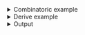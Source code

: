 <details><summary>Combinatoric example</summary>

```no_run
#[derive(Debug, Clone)]
pub struct Options {
    package: String,
}

fn package() -> impl Parser<String> {
    long("package")
        .short('p')
        .help("Package to use")
        .argument("SPEC")
        .adjacent()
}

pub fn options() -> OptionParser<Options> {
    construct!(Options { package() }).to_options()
}

fn main() {
    println!("{:?}", options().run())
}
```

</details>
<details><summary>Derive example</summary>

```no_run
#[derive(Debug, Clone, Bpaf)]
#[bpaf(options)]
pub struct Options {
    #[bpaf(short, long, argument("SPEC"), adjacent)]
    /// Package to use
    package: String,
}

fn main() {
    println!("{:?}", options().run())
}
```

</details>
<details><summary>Output</summary>


<div class='bpaf-doc'>
$ app --help<br>
<p><b>Usage</b>: <tt><b>app</b></tt> <tt><b>-p</b></tt>=<tt><i>SPEC</i></tt></p><p><div>
<b>Available options:</b></div><dl><dt><tt><b>-p</b></tt>, <tt><b>--package</b></tt>=<tt><i>SPEC</i></tt></dt>
<dd>Package to use</dd>
<dt><tt><b>-h</b></tt>, <tt><b>--help</b></tt></dt>
<dd>Prints help information</dd>
</dl>
</p>
<style>
div.bpaf-doc {
    padding: 14px;
    background-color:var(--code-block-background-color);
    font-family: "Source Code Pro", monospace;
    margin-bottom: 0.75em;
}
div.bpaf-doc dt { margin-left: 1em; }
div.bpaf-doc dd { margin-left: 3em; }
div.bpaf-doc dl { margin-top: 0; padding-left: 1em; }
div.bpaf-doc  { padding-left: 1em; }
</style>
</div>


As with regular [`argument`](NamedArg::argument) its `adjacent` variant is required by default


<div class='bpaf-doc'>
$ app <br>
<b>Error:</b> expected <tt><b>--package</b></tt>=<tt><i>SPEC</i></tt>, pass <tt><b>--help</b></tt> for usage information
<style>
div.bpaf-doc {
    padding: 14px;
    background-color:var(--code-block-background-color);
    font-family: "Source Code Pro", monospace;
    margin-bottom: 0.75em;
}
div.bpaf-doc dt { margin-left: 1em; }
div.bpaf-doc dd { margin-left: 3em; }
div.bpaf-doc dl { margin-top: 0; padding-left: 1em; }
div.bpaf-doc  { padding-left: 1em; }
</style>
</div>


But unlike regular variant `adjacent` requires name and value to be separated by `=` only


<div class='bpaf-doc'>
$ app -p=htb<br>
Options { package: "htb" }
</div>


<div class='bpaf-doc'>
$ app --package=bpaf<br>
Options { package: "bpaf" }
</div>


Separating them by space results in parse failure


<div class='bpaf-doc'>
$ app --package htb<br>
<b>Error:</b> expected <tt><b>--package</b></tt>=<tt><i>SPEC</i></tt>, got <b>--package</b>. Pass <tt><b>--help</b></tt> for usage information
<style>
div.bpaf-doc {
    padding: 14px;
    background-color:var(--code-block-background-color);
    font-family: "Source Code Pro", monospace;
    margin-bottom: 0.75em;
}
div.bpaf-doc dt { margin-left: 1em; }
div.bpaf-doc dd { margin-left: 3em; }
div.bpaf-doc dl { margin-top: 0; padding-left: 1em; }
div.bpaf-doc  { padding-left: 1em; }
</style>
</div>


<div class='bpaf-doc'>
$ app -p htb<br>
<b>Error:</b> expected <tt><b>--package</b></tt>=<tt><i>SPEC</i></tt>, got <b>-p</b>. Pass <tt><b>--help</b></tt> for usage information
<style>
div.bpaf-doc {
    padding: 14px;
    background-color:var(--code-block-background-color);
    font-family: "Source Code Pro", monospace;
    margin-bottom: 0.75em;
}
div.bpaf-doc dt { margin-left: 1em; }
div.bpaf-doc dd { margin-left: 3em; }
div.bpaf-doc dl { margin-top: 0; padding-left: 1em; }
div.bpaf-doc  { padding-left: 1em; }
</style>
</div>


<div class='bpaf-doc'>
$ app --package<br>
<b>Error:</b> expected <tt><b>--package</b></tt>=<tt><i>SPEC</i></tt>, got <b>--package</b>. Pass <tt><b>--help</b></tt> for usage information
<style>
div.bpaf-doc {
    padding: 14px;
    background-color:var(--code-block-background-color);
    font-family: "Source Code Pro", monospace;
    margin-bottom: 0.75em;
}
div.bpaf-doc dt { margin-left: 1em; }
div.bpaf-doc dd { margin-left: 3em; }
div.bpaf-doc dl { margin-top: 0; padding-left: 1em; }
div.bpaf-doc  { padding-left: 1em; }
</style>
</div>

</details>